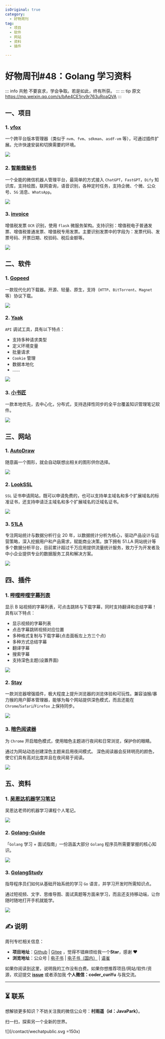 ```yaml
---
isOriginal: true
category:
  - 好物周刊
tag:
  - 项目
  - 软件
  - 网站
  - 资料
  - 插件

---
```


# 好物周刊#48：Golang 学习资料

::: info 共勉
不要哀求，学会争取。若是如此，终有所获。
:::
::: tip 原文
https://mp.weixin.qq.com/s/bAe4CE1jrv9r763uRoaQVA
:::

## 一、项目

### 1. [vfox](https://github.com/version-fox/vfox)

一个跨平台版本管理器（类似于 `nvm`、`fvm`、`sdkman`、`asdf-vm` 等），可通过插件扩展。允许快速安装和切换需要的环境。

![](assets/0309-0315/chrome_1710202083.webp)

### 2. [智能微秘书](https://github.com/leochen-g/wechat-assistant-pro)

一个全能的微信机器人管理平台，最简单的方式接入 `ChatGPT`，`FastGPT`，`Dify` 知识库，支持绘图，联网查询，语音识别，各种定时任务，支持企微、个微、公众号、`5G` 消息、`WhatsApp`。

![](assets/0309-0315/chrome_1710202054.webp)

### 3. [invoice](https://github.com/guanshuicheng/invoice)

增值税发票 `OCR` 识别，使用 `flask` 微服务架构。支持识别：增值税电子普通发票、增值税普通发票、增值税专用发票。主要识别发票中的字段为：发票代码、发票号码、开票日期、校验码、税后金额等。

![](assets/0309-0315/chrome_1710201957.webp)

## 二、软件

### 1. [Gopeed](https://gopeed.com/zh-CN)

一款现代化的下载器。开源、轻量、原生，支持（`HTTP`、`BitTorrent`、`Magnet` 等）协议下载。

![](assets/0309-0315/20240305-1709596845.webp)

### 2. [Yaak](https://yaak.app/)

`API` 调试工具，具有以下特点：

-   支持多种请求类型
-   定义环境变量
-   批量请求
-   `Cookie` 管理
-   数据本地化
-   ……

![](assets/0309-0315/chrome_1710202155.webp)

### 3. [小书匠](https://github.com/suziwen/markdownxiaoshujiang)

一款本地优先，去中心化，分布式，支持选择性同步的全平台覆盖知识管理笔记软件。

![](assets/0309-0315/chrome_1710202176.webp)

## 三、网站

### 1. [AutoDraw](https://www.autodraw.com/)

随意画一个图形，就会自动联想出相关的图形供你选择。

![](assets/0309-0315/20240226-1708936970.webp)

### 2. [LookSSL](https://www.lookssl.com/)

`SSL` 证书申请网站，既可以申请免费的，也可以支持单主域名和多个扩展域名的标准证书，还支持申请泛主域名和多个扩展域名的泛域名证书。

![](assets/0309-0315/20240227-1708991973.webp)

### 3. [51LA](https://www.51.la/)

专注网站统计与数据分析行业 20 年，以数据统计分析为核心，驱动产品设计与运营策略，深入挖掘用户和产品需求，赋能商业决策。旗下拥有 51.LA  网站统计等多个数据分析平台，目前累计超过千万应用提供流量统计服务，致力于为开发者及中小企业提供专业的数据服务工具和解决方案。

![](assets/0309-0315/20240227-1708991901.webp)

## 四、插件

### 1. [哔哩哔哩字幕列表](https://chromewebstore.google.com/detail/哔哩哔哩字幕列表/bciglihaegkdhoogebcdblfhppoilclp)

显示 B 站视频的字幕列表，可点击跳转与下载字幕，同时支持翻译和总结字幕！具有以下特点：

-   显示视频的字幕列表
-   点击字幕跳转视频对应位置
-   多种格式复制与下载字幕(点击面板左上方三个点) 
-   多种方式总结字幕
-   翻译字幕
-   搜索字幕
-   支持深色主题(设置界面)

![](assets/0309-0315/20240305-1709596794.webp)

### 2. [Stay](https://chromewebstore.google.com/detail/stay-连接浏览器世界！/hpbebebpjajeiadiakgckpahmhkbkpoa?hl=zh-CN)

一款浏览器增强插件，极大程度上提升浏览器的浏览体验和可玩性。兼容油猴/暴力猴的用户脚本管理器，能够为每个网站提供深色模式，而且还能在`Chrome`/`Safari`/`Firefox` 上保持同步。

![](assets/0309-0315/20240305-1709596737.webp)

### 3. [暗色阅读器](https://chromewebstore.google.com/detail/暗色阅读器-chrome的暗色模式/akpkoodohacdmlddblgnaahbbfjplcig)

为 `Chrome` 开启暗色模式，使用暗色主题进行夜间和日常浏览，保护你的眼睛。

通过为网站动态创建深色主题来启用夜间模式。 深色阅读器会反转明亮的颜色，使它们具有高对比度并且在夜间易于阅读。

![](assets/0309-0315/20240305-1709596810.webp)

## 五、资料

### 1. [吴恩达机器学习笔记](https://github.com/fengdu78/Coursera-ML-AndrewNg-Notes)

吴恩达老师的机器学习课程个人笔记。

![](assets/0309-0315/20240229-1709165478.webp)

### 2. [Golang-Guide](https://github.com/mao888/golang-guide)

「`Golang` 学习 + 面试指南」一份涵盖大部分 `Golang` 程序员所需要掌握的核心知识。

![](assets/0309-0315/chrome_1710202276.webp)

### 3. [GolangStudy](https://github.com/cnymw/GolangStudy)

指导程序员们如何从基础开始系统的学习 `Go` 语言，并学习开发时所需知识点。

通过短视频、文字、思维导图、面试真题等方面来学习，而且还支持移动端，让你随时随地打开手机就能学。

![](assets/0309-0315/chrome_1710202231.webp)

## ✍️ 说明

周刊专栏相关信息：

- **项目地址**：[Github](https://github.com/cunyu1943/JavaPark/) | [Gitee](https://gitee.com/cunyu1943/JavaPark/) ，觉得不错麻烦给我一个**Star**，感谢 ❤️
- **浏览地址**：公众号 | [电子书](https://cunyu1943.github.io/) | [电子书（国内）](https://cunyu1943.gitee.io/) | [语雀](https://yuque.com/cunyu1943)

如果你阅读到这里，说明我的工作没有白费。如果你想推荐项目/网站/软件/资源，欢迎提交 **[issue](https://github.com/cunyu1943/JavaPark/issues)** 或者添加我 **个人微信：coder_cunYu** 与我交流。

---

## ⏳ 联系

想解锁更多知识？不妨关注我的微信公众号：**村雨遥（id：JavaPark）**。

扫一扫，探索另一个全新的世界。

![](/contact/wechatpublic.svg =150x)

<Share colorful />

